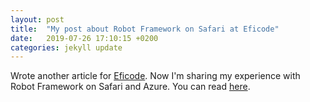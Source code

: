 ```yaml
---
layout: post
title:  "My post about Robot Framework on Safari at Eficode"
date:   2019-07-26 17:10:15 +0200
categories: jekyll update
---
```


Wrote another article for [Eficode][eficode-site]. Now I'm sharing my experience with Robot Framework on Safari and Azure. You can read [here][article].


[article]: https://www.eficode.com/blog/robot-framework-safari
[eficode-site]: https://www.eficode.com/home
